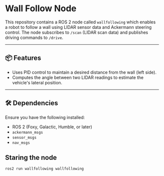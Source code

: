 # Wall Follow Node

This repository contains a ROS 2 node called `wallfollowing` which enables a robot to follow a wall using LIDAR sensor data and Ackermann steering control. The node subscribes to `/scan` (LIDAR scan data) and publishes driving commands to `/drive`.

---

## 📦 Features

- Uses PID control to maintain a desired distance from the wall (left side).
- Computes the angle between two LIDAR readings to estimate the vehicle's lateral position.

---

## 🛠 Dependencies

Ensure you have the following installed:

- ROS 2 (Foxy, Galactic, Humble, or later)
- `ackermann_msgs`
- `sensor_msgs`
- `nav_msgs`

## Staring the node

```bash
ros2 run wallfollowing wallfollowing
```
